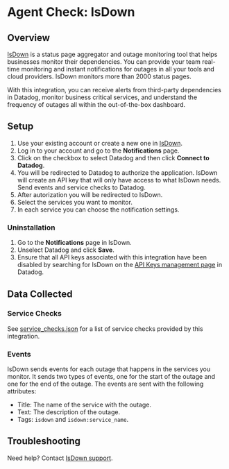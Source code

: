 # Agent Check: IsDown

## Overview

[IsDown][1] is a status page aggregator and outage monitoring tool that helps businesses monitor their dependencies. You can provide your team real-time monitoring and instant notifications for outages in all your tools and cloud providers. IsDown monitors more than 2000 status pages.

With this integration, you can receive alerts from third-party dependencies in Datadog, monitor business critical services, and understand the frequency of outages all within the out-of-the-box dashboard.

## Setup

1. Use your existing account or create a new one in [IsDown][1].
2. Log in to your account and go to the **Notifications** page.
3. Click on the checkbox to select Datadog and then click **Connect to Datadog**.
4. You will be redirected to Datadog to authorize the application. IsDown will create an API key that will only have access to what IsDown needs. Send events and service checks to Datadog.
5. After autorization you will be redirected to IsDown.
6. Select the services you want to monitor.
7. In each service you can choose the notification settings.


### Uninstallation

1. Go to the **Notifications** page in IsDown.
2. Unselect Datadog and click **Save**.
3. Ensure that all API keys associated with this integration have been disabled by searching for IsDown on the [API Keys management page][4] in Datadog.


## Data Collected

### Service Checks

See [service_checks.json][3] for a list of service checks provided by this integration.

### Events

IsDown sends events for each outage that happens in the services you monitor. It sends two types of events, one for the start of the outage and one for the end of the outage. The events are sent with the following attributes:
- Title: The name of the service with the outage.
- Text: The description of the outage.
- Tags: `isdown` and `isdown:service_name`.

## Troubleshooting

Need help? Contact [IsDown support][2].

[1]: https://isdown.app
[2]: mailto:support@isdown.app
[3]: assets/service_checks.json
[4]: https://app.datadoghq.com/organization-settings/api-keys
